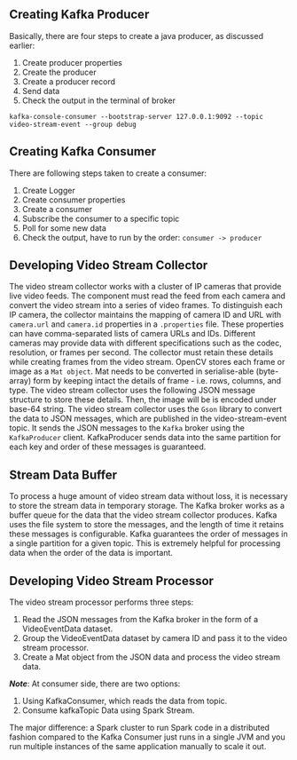 
## Creating Kafka Producer

Basically, there are four steps to create a java producer, as discussed earlier:
1. Create producer properties
2. Create the producer
3. Create a producer record
4. Send data
5. Check the output in the terminal of broker

```
kafka-console-consumer --bootstrap-server 127.0.0.1:9092 --topic video-stream-event --group debug
```

## Creating Kafka Consumer

There are following steps taken to create a consumer:
1. Create Logger
2. Create consumer properties
3. Create a consumer
4. Subscribe the consumer to a specific topic
5. Poll for some new data
6. Check the output, have to run by the order: ```consumer -> producer```

## Developing Video Stream Collector
The video stream collector works with a cluster of IP cameras that provide live video feeds. 
The component must read the feed from each camera and convert the video stream into a series of video frames. 
To distinguish each IP camera, the collector maintains the mapping of camera ID and URL with ```camera.url``` and ```camera.id``` properties in a `.properties` file. 
These properties can have comma-separated lists of camera URLs and IDs. 
Different cameras may provide data with different specifications such as the codec, resolution, or frames per second. 
The collector must retain these details while creating frames from the video stream.
OpenCV stores each frame or image as a `Mat object`. Mat needs to be converted in serialise-able (byte-array) form by keeping intact the details of frame - i.e. rows, columns, and type. 
The video stream collector uses the following JSON message structure to store these details. Then, the image will be is encoded under base-64 string.
The video stream collector uses the `Gson` library to convert the data to JSON messages, which are published  in the video-stream-event topic. 
It sends the JSON messages to the `Kafka` broker using the `KafkaProducer` client. KafkaProducer sends data into the same partition for each key and order of these messages is guaranteed.

## Stream Data Buffer
To process a huge amount of video stream data without loss, it is necessary to store the stream data in temporary storage. 
The Kafka broker works as a buffer queue for the data that the video stream collector produces. 
Kafka uses the file system to store the messages, and the length of time it retains these messages is configurable.
Kafka guarantees the order of messages in a single partition for a given topic. This is extremely helpful for processing data when the order of the data is important. 

## Developing Video Stream Processor
The video stream processor performs three steps:
1. Read the JSON messages from the Kafka broker in the form of a VideoEventData dataset.
2. Group the VideoEventData dataset by camera ID and pass it to the video stream processor.
3. Create a Mat object from the JSON data and process the video stream data.

***Note***: At consumer side, there are two options:
1. Using KafkaConsumer, which reads the data from topic.
2. Consume kafkaTopic Data using Spark Stream.

The major difference: a Spark cluster to run Spark code in a distributed fashion compared to the Kafka Consumer just runs in a single JVM and you run multiple instances of the same application manually to scale it out.
